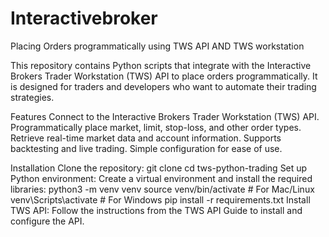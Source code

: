 # Interactivebroker
Placing Orders programmatically using TWS API AND TWS workstation

This repository contains Python scripts that integrate with the Interactive Brokers Trader Workstation (TWS) API to place orders programmatically. It is designed for traders and developers who want to automate their trading strategies.


Features
Connect to the Interactive Brokers Trader Workstation (TWS) API.
Programmatically place market, limit, stop-loss, and other order types.
Retrieve real-time market data and account information.
Supports backtesting and live trading.
Simple configuration for ease of use.


Installation
Clone the repository:
git clone 
cd tws-python-trading
Set up Python environment: Create a virtual environment and install the required libraries:
python3 -m venv venv
source venv/bin/activate   # For Mac/Linux
venv\Scripts\activate      # For Windows
pip install -r requirements.txt
Install TWS API: Follow the instructions from the TWS API Guide to install and configure the API.
